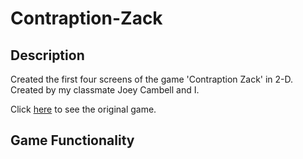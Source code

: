 # Contraption-Zack
## Description
Created the first four screens of the game 'Contraption Zack' in 2-D. Created by my classmate Joey Cambell and I. 

Click [here](https://classicreload.com/contraption-zack.html) to see the original game.

## Game Functionality
